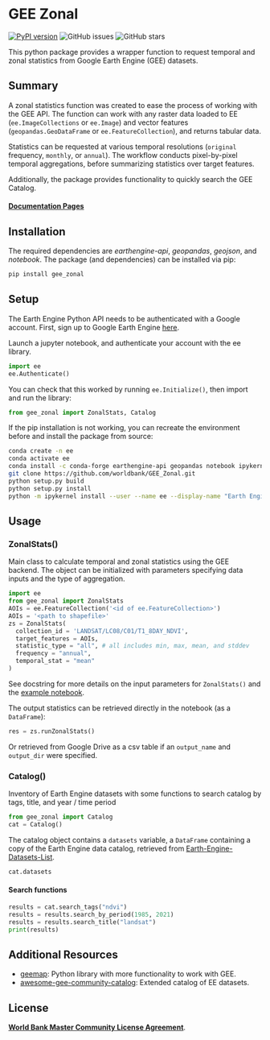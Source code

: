 # GEE Zonal

[![PyPI version](https://badge.fury.io/py/gee-zonal.svg)](https://badge.fury.io/py/gee-zonal)
![GitHub issues](https://img.shields.io/github/issues/worldbank/GEE_Zonal?style=plastic)
![GitHub stars](https://img.shields.io/github/stars/worldbank/GEE_Zonal?style=social)

This python package provides a wrapper function to request temporal and zonal statistics from Google Earth Engine (GEE) datasets.

## Summary

A zonal statistics function was created to ease the process of working with the GEE API. The function can work with any raster data loaded to EE (`ee.ImageCollections` or `ee.Image`) and vector features (`geopandas.GeoDataFrame` or `ee.FeatureCollection`), and returns tabular data.

Statistics can be requested at various temporal resolutions (`original` frequency, `monthly`, or `annual`). The workflow conducts pixel-by-pixel temporal aggregations, before summarizing statistics over target features.

Additionally, the package provides functionality to quickly search the GEE Catalog.

#### [Documentation Pages](https://worldbank.github.io/GEE_Zonal/)

## Installation

The required dependencies are *earthengine-api*, *geopandas*, *geojson*, and *notebook*. The package (and dependencies) can be installed via pip:

```sh
pip install gee_zonal
```

## Setup

The Earth Engine Python API needs to be authenticated with a Google account. First, sign up to Google Earth Engine [here](https://earthengine.google.com/signup/).

Launch a jupyter notebook, and authenticate your account with the ee library.

```python
import ee
ee.Authenticate()
```

You can check that this worked by running `ee.Initialize()`, then import and run the library:

```python
from gee_zonal import ZonalStats, Catalog
```

If the pip installation is not working, you can recreate the environment before and install the package from source:

```sh
conda create -n ee
conda activate ee
conda install -c conda-forge earthengine-api geopandas notebook ipykernel​
git clone https://github.com/worldbank/GEE_Zonal.git
python setup.py build
python setup.py install
python -m ipykernel install --user --name ee --display-name "Earth Engine"
```

## Usage

### ZonalStats()

Main class to calculate temporal and zonal statistics using the GEE backend. The object can be initialized with parameters specifying data inputs and the type of aggregation.

```python
import ee
from gee_zonal import ZonalStats
AOIs = ee.FeatureCollection('<id of ee.FeatureCollection>')
AOIs = '<path to shapefile>'
zs = ZonalStats(
  collection_id = 'LANDSAT/LC08/C01/T1_8DAY_NDVI',
  target_features = AOIs,
  statistic_type = "all", # all includes min, max, mean, and stddev
  frequency = "annual",
  temporal_stat = "mean"
)
```

See docstring for more details on the input parameters for `ZonalStats()` and the [example notebook](.docs/examples/zonal_statistics_example.ipynb).

The output statistics can be retrieved directly in the notebook (as a `DataFrame`):

```python
res = zs.runZonalStats()
```

Or retrieved from Google Drive as a csv table if an `output_name` and `output_dir` were specified.

### Catalog()

Inventory of Earth Engine datasets with some functions to search catalog by tags, title, and year / time period

```python
from gee_zonal import Catalog
cat = Catalog()
```

The catalog object contains a `datasets` variable, a `DataFrame` containing a copy of the Earth Engine data catalog, retrieved from [Earth-Engine-Datasets-List](https://github.com/samapriya/Earth-Engine-Datasets-List).

```python
cat.datasets
```

#### Search functions

```python
results = cat.search_tags("ndvi")
results = results.search_by_period(1985, 2021)
results = results.search_title("landsat")
print(results)
```

## Additional Resources

- [geemap](https://geemap.org/): Python library with more functionality to work with GEE.
- [awesome-gee-community-catalog](https://gee-community-catalog.org/): Extended catalog of EE datasets.

## License

[**World Bank Master Community License Agreement**](LICENSE.md).
